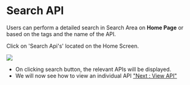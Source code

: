 



# Search API

Users can perform a detailed search in Search Area on **Home Page** or
based on the tags and the name of the API.

Click on \'Search Api\'s\' located on the Home Screen.

![](../images/consume/search_api_search_view_06.png)

-   On clicking search button, the relevant APIs will be displayed.
-   We will now see how to view an individual API [\"Next : View
    API\"](apiviewdoc)




